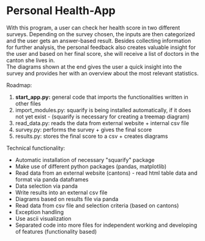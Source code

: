 # Personal Health-App

With this program, a user can check her health score in two different surveys. 
Depending on the survey chosen, the inputs are then categorized and the user gets an answer-based result.
Besides collecting information for further analysis, the personal feedback also creates valuable insight for the user and based on her final score, she will receive a list of doctors in the canton she lives in.   
The diagrams shown at the end gives the user a quick insight into the survey and provides her with an overview about the most relevant statistics.

Roadmap:
 1. __start_app.py:__ general code that imports the functionalities written in other files
 2. import_modules.py: squarify is being installed automatically, if it does not yet exist - 
    (squarify is necessary for creating a treemap diagram)
 3. read_data.py: reads the data from external website + internal csv file
 4. survey.py: performs the survey + gives the final score
 5. results.py: stores the final score to a csv + creates diagrams

Technical functionality:
 - Automatic installation of necessary "squarify" package
 - Make use of different python packages (pandas, matplotlib)
 - Read data from an external website (cantons) - read html table data and format via panda dataframes
 - Data selection via panda
 - Write results into an external csv file
 - Diagrams based on results file via panda
 - Read data from csv file and selection criteria (based on cantons)
 - Exception handling
 - Use ascii visualization
 - Separated code into more files for independent working and developing of features (functionality based)
